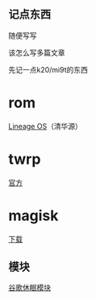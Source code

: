 ## 记点东西

随便写写

该怎么写多篇文章

先记一点k20/mi9t的东西

# rom
 [Lineage OS](https://mirrors.tuna.tsinghua.edu.cn/lineage-rom/full/davinci/)（清华源）


# twrp
 [官方](https://dl.twrp.me/davinci/twrp-3.5.0_9-0-davinci.img.html)
 

# magisk
 [下载](https://github.com/topjohnwu/Magisk/releases)

## 模块
 [谷歌休眠模块](https://github.com/gloeyisk/UniversalGMSDoze/releases)
